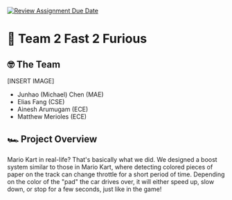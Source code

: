 [![Review Assignment Due Date](https://classroom.github.com/assets/deadline-readme-button-8d59dc4de5201274e310e4c54b9627a8934c3b88527886e3b421487c677d23eb.svg)](https://classroom.github.com/a/gpSYe2J3)
# :wave: Team 2 Fast 2 Furious

## 🤓 The Team

[INSERT IMAGE]

- Junhao (Michael) Chen (MAE)
- Elias Fang (CSE)
- Ainesh Arumugam (ECE)
- Matthew Merioles (ECE)


## 🏎 Project Overview

Mario Kart in real-life? That's basically what we did. We designed a boost system similar to those in Mario Kart, where detecting colored pieces of paper on the track can change throttle for a short period of time. Depending on the color of the "pad" the car drives over, it will either speed up, slow down, or stop for a few seconds, just like in the game!